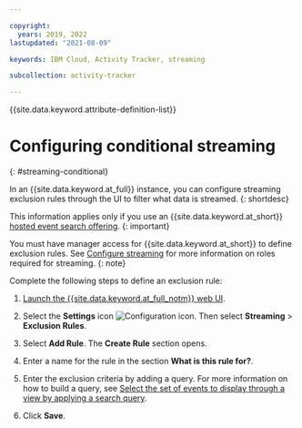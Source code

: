 ```yaml
---

copyright:
  years: 2019, 2022
lastupdated: "2021-08-09"

keywords: IBM Cloud, Activity Tracker, streaming

subcollection: activity-tracker

---
```


{{site.data.keyword.attribute-definition-list}}

# Configuring conditional streaming
{: #streaming-conditional}

In an {{site.data.keyword.at_full}} instance, you can configure streaming exclusion rules through the UI to filter what data is streamed.
{: shortdesc}

This information applies only if you use an {{site.data.keyword.at_short}} [hosted event search offering](/docs/activity-tracker?topic=activity-tracker-service_plan).
{: important}

You must have manager access for {{site.data.keyword.at_short}} to define exclusion rules.  See [Configure streaming](/docs/activity-tracker?topic=activity-tracker-streaming#streaming-1) for more information on roles required for streaming.
{: note}

Complete the following steps to define an exclusion rule:

1. [Launch the {{site.data.keyword.at_full_notm}} web UI](/docs/services/activity-tracker?topic=activity-tracker-launch).

2. Select the **Settings** icon ![Configuration icon](images/admin.png "Admin icon"). Then select **Streaming** &gt; **Exclusion Rules**. 

3. Select **Add Rule**. The **Create Rule** section opens.

4. Enter a name for the rule in the section **What is this rule for?**.

5. Enter the exclusion criteria by adding a query. For more information on how to build a query, see [Select the set of events to display through a view by applying a search query](/docs/activity-tracker?topic=activity-tracker-views#views_step2).

6. Click **Save**.







